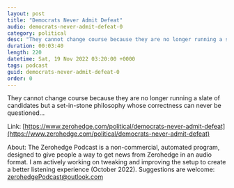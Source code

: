 ```yaml
---
layout: post
title: "Democrats Never Admit Defeat"
audio: democrats-never-admit-defeat-0
category: political
desc: "They cannot change course because they are no longer running a slate of candidates but a set-in-stone philosophy whose correctness can never be questioned..."
duration: 00:03:40
length: 220
datetime: Sat, 19 Nov 2022 03:20:00 +0000
tags: podcast
guid: democrats-never-admit-defeat-0
order: 0
---
```

They cannot change course because they are no longer running a slate of candidates but a set-in-stone philosophy whose correctness can never be questioned...

Link: [https://www.zerohedge.com/political/democrats-never-admit-defeat](https://www.zerohedge.com/political/democrats-never-admit-defeat)

About: The Zerohedge Podcast is a non-commercial, automated program, designed to give people a way to get news from Zerohedge in an audio format.  I am actively working on tweaking and improving the setup to create a better listening experience (October 2022).  Suggestions are welcome: [zerohedgePodcast@outlook.com](mailto:zerohedgePodcast@outlook.com)